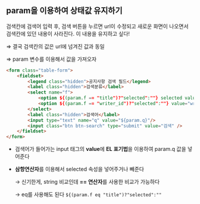 ## param을 이용하여 상태값 유지하기

검색칸에 검색어 입력 후, 검색 버튼을 누르면 url이 수정되고 새로운 화면이 나오면서 검색칸에 있던 내용이 사라진다. 이 내용을 유지하고 싶다!

⇒ 결국 검색칸의 값은 url에 넘겨진 값과 동일

⇒ param 변수를 이용해서 값을 가져오자

```html
<form class="table-form">
	<fieldset>
		<legend class="hidden">공지사항 검색 필드</legend>
		<label class="hidden">검색분류</label>
		<select name="f">
			<option ${(param.f == "title")?"selected":""} selected value="title">제목</option>
			<option ${(param.f == "writer_id")?"selected":""} value="writer_id">작성자</option>
		</select> 
		<label class="hidden">검색어</label>
		<input type="text" name="q" value="${param.q}"/>
		<input class="btn btn-search" type="submit" value="검색" />
	</fieldset>
</form>
```

- 검색어가 들어가는 input 태그의 **value**에 **EL 표기법**을 이용하여 param.q 값을 넣어준다
- **삼항연산자**를 이용해서 selected 속성을 넣어주거나 빼준다

    → 신기한게, string 비교인데 **== 연산자**를 사용한 비교가 가능하다

    → eq를 사용해도 된다 `${(param.f eq "title")?"selected":""`